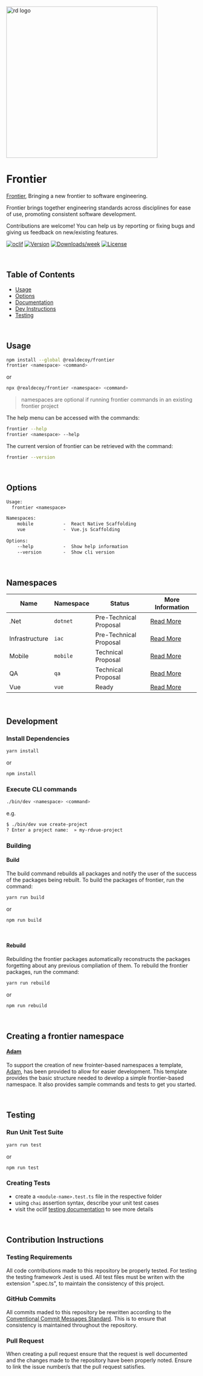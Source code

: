 <p align="left">
  <br/>
  <a href="https://www.realdecoy.com/jamaica/" title="REALDECOY">
    <img width=400px src="https://www.realdecoy.com/wp-content/uploads/2019/02/Realdecoy-logo-transparent.png" alt="rd logo">
  </a>
</p>

# Frontier  

[Frontier](https://github.com/realdecoy/frontier),  Bringing a new frontier to software engineering. 

Frontier brings together engineering standards across disciplines for ease of use, promoting consistent software development.<br />
 

Contributions are welcome! You can help us by reporting or fixing bugs and giving us feedback on new/existing features.


[![oclif](https://img.shields.io/badge/cli-oclif-brightgreen.svg)](https://oclif.io)
[![Version](https://img.shields.io/npm/v/@realdecoy/frontier.svg)](https://npmjs.org/package/@realdecoy/frontier)
[![Downloads/week](https://img.shields.io/npm/dw/@realdecoy/frontier.svg)](https://npmjs.org/package/@realdecoy/frontier)
[![License](https://img.shields.io/npm/l/@realdecoy/frontier.svg)](https://github.com/realdecoy/@realdecoy/frontier/blob/main/package.json)

&nbsp;
&nbsp;
&nbsp;
<!-- custom-toc -->
## Table of Contents

* [Usage](#usage)
* [Options](#options)
* [Documentation](http://frontier.realdecoy.com/)
* [Dev Instructions](#development)
* [Testing](#testing)
<!-- custom-tocstop -->

&nbsp;
&nbsp;
&nbsp;

## Usage
<!-- custom-usage -->

```bash
npm install --global @realdecoy/frontier
frontier <namespace> <command>
```
or
```bash
npx @realdecoy/frontier <namespace> <command>
```
> namespaces are optional if running frontier commands in an existing frontier project

The help menu can be accessed with the commands:

```bash
frontier --help
frontier <namespace> --help
```
The current version of frontier can be retrieved with the command:

```bash
frontier --version
```
<!-- custom-usagestop -->

&nbsp;
&nbsp;
&nbsp;

## Options
```txt
Usage:
  frontier <namespace>

Namespaces:
    mobile           -  React Native Scaffolding
    vue              -  Vue.js Scaffolding
  
Options:
    --help           -  Show help information
    --version        -  Show cli version
```


&nbsp;
&nbsp;
&nbsp;

## Namespaces

| Name | Namespace | Status | More Information
| --- | --- | --- | --- |
| .Net       | `dotnet` | Pre-Technical Proposal | [ Read More ](https://github.com/realdecoy/frontier) |
| Infrastructure | `iac`| Pre-Technical Proposal | [ Read More ](https://github.com/realdecoy/frontier) |
| Mobile     | `mobile` | Technical Proposal    | [ Read More ](https://github.com/realdecoy/frontier/tree/main/src/commands/mobile) |
| QA         | `qa` | Technical Proposal    | [ Read More ](https://github.com/realdecoy/frontier/tree/main/src/commands/qa) |
| Vue        | `vue` | Ready                 | [ Read More ](https://github.com/realdecoy/frontier/tree/main/src/commands/vue) |

&nbsp;
&nbsp;
&nbsp;

## Development

### Install Dependencies
```bash
yarn install
```
or
```bash
npm install
```

### Execute CLI commands
```bash
./bin/dev <namespace> <command>
```
e.g.
```bash
$ ./bin/dev vue create-project
? Enter a project name:  » my-rdvue-project
```
### Building

#### Build
The build command rebuilds all packages and notify the user of the success of the packages being rebuilt.
To build the packages of frontier, run the command:

```bash
yarn run build
```
or 
```bash
npm run build
```

&nbsp; &nbsp; &nbsp;


#### Rebuild
Rebuilding the frontier packages automatically reconstructs the packages forgetting about any previous compliation of them.
To rebuild the frontier packages, run the command:

```bash
yarn run rebuild
```
or 
```bash
npm run rebuild
```

&nbsp; &nbsp; &nbsp;

## Creating a frontier namespace
#### [Adam](https://github.com/realdecoy/frontier/tree/main/commands/adam)
To support the creation of new frointer-based namespaces a template, [Adam](https://github.com/realdecoy/frontier/tree/main/src/commands/adam), has been provided to allow for easier development. This template provides the basic structure needed to develop a simple frontier-based namespace. It also provides sample commands and tests to get you started. 

&nbsp; &nbsp; &nbsp;

## Testing

### Run Unit Test Suite
```bash
yarn run test
```
or
```bash
npm run test
```

### Creating Tests
- create a ```<module-name>.test.ts``` file in the respective folder
- using ```chai``` assertion syntax, describe your unit test cases
- visit the oclif [testing documentation](https://oclif.io/docs/testing) to see more details

&nbsp; &nbsp; &nbsp;

## Contribution Instructions 
### Testing Requirements
All code contributions made to this repository be properly tested. For testing the testing framework Jest is used. All test files must be writen with the extension ".spec.ts", to maintain the consistency of this project.

### GitHub Commits 
All commits maded to this repository be rewritten according to the [Conventional Commit Messages Standard](https://gist.github.com/qoomon/5dfcdf8eec66a051ecd85625518cfd13). This is to ensure that consistency is maintained throughout the repository. 

### Pull Request
When creating a pull request ensure that the request is well documented and the changes made to the repository have been properly noted. Ensure to link the issue number/s that the pull request satisfies.
